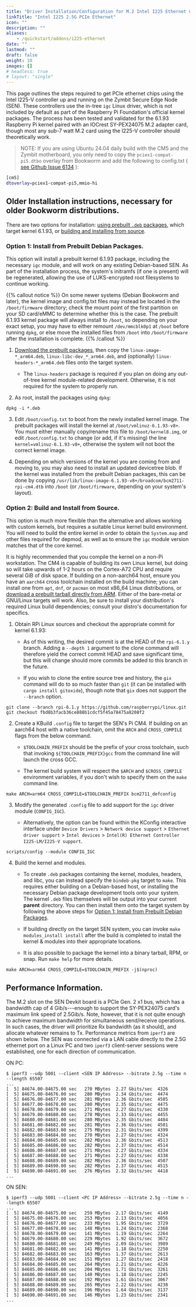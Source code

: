 ```yaml
---
title: "Driver Installation/Configuration for M.2 Intel I225 Ethernet Controllers on Zymbit Secure Edge Node."
linkTitle: "Intel I225 2.5G PCIe Ethernet"
icon: ""
description: ""
aliases:
    - /quickstart/addons/i225-ethernet
date: ""
lastmod: ""
draft: false
weight: 10
images: []
# headless: true
# layout: "single"
---
```


This page outlines the steps required to get PCIe ethernet chips using the Intel I225-V controller up and running on the Zymbit Secure Edge Node (SEN). These controllers use the in-tree `igc` Linux driver, which is not included by default as part of the Raspberry Pi Foundation's official kernel packages. The process has been tested and validated for the 6.1.93 Raspberry Pi kernel paired with an IOCrest SY-PEX24075 M.2 adapter card, though most any sub-7 watt M.2 card using the I225-V controller should theoretically work.

> NOTE: If you are using Ubuntu 24.04 daily build with the CM5 and the Zymbit motherboard, you only need to copy the `pciex1-compat-pi5.dtbo` overlay from Bookworm and add the following to config.txt ( [see Github Issue 6134](https://github.com/raspberrypi/linux/issues/6134) ):

```bash
[cm5]
dtoverlay=pciex1-compat-pi5,mmio-hi
```


## Older Installation instructions, necessary for older Bookworm distributions. 

There are two options for installation: [using prebuilt `.deb` packages](#option-1-install-from-prebuilt-debian-packages), which target kernel 6.1.93, or [building and installing from source](#option-2-build-and-install-from-source).

### Option 1: Install from Prebuilt Debian Packages.

This option will install a prebuilt kernel 6.1.93 package, including the necessary `igc` module, and will work on any existing Debian-based SEN. As part of the installation process, the system's initramfs (if one is present) will be regenerated, allowing the use of LUKS-encrypted root filesystems to continue working.

{{% callout notice %}}
On some newer systems (Debian Bookworm and later), the kernel image and config.txt files may instead be located in the `/boot/firmware` directory; check the mount point of the first partition on your SD card/eMMC to determine whether this is the case. The prebuilt 6.1.93 kernel package will always install to `/boot`, so depending on your exact setup, you may have to either remount `/dev/mmcblk0p1` at `/boot` before running `dpkg`, or else move the installed files from `/boot` into `/boot/firmware` after the installation is complete.
{{% /callout %}}

1. [Download the prebuilt packages](https://zymbit-addons.s3.amazonaws.com/linux-igc-6.1.93-v8%2B.tar.xz), then copy the `linux-image-*_arm64.deb`, `linux-libc-dev_*_arm64.deb`, and (optionally) `linux-headers-*_arm64.deb` files onto the target system.

    - The `linux-headers` package is required if you plan on doing any out-of-tree kernel module-related development. Otherwise, it is not required for the system to properly run.

2. As root, install the packages using `dpkg`:
```
dpkg -i *.deb
```

3. Edit `/boot/config.txt` to boot from the newly installed kernel image. The prebuilt packages will install the kernel at `/boot/vmlinuz-6.1.93-v8+`. You must either manually copy/rename this file to `/boot/kernel8.img`, or edit `/boot/config.txt` to change (or add, if it's missing) the line `kernel=vmlinuz-6.1.93-v8+`, otherwise the system will not boot the correct kernel image.

4. Depending on which versions of the kernel you are coming from and moving to, you may also need to install an updated devicetree blob. If the kernel was installed from the prebuilt Debian packages, this can be done by copying `/usr/lib/linux-image-6.1.93-v8+/broadcom/bcm2711-rpi-cm4.dtb` into `/boot` (or `/boot/firmware`, depending on your system's layout). 

### Option 2: Build and Install from Source.

This option is much more flexible than the alternative and allows working with custom kernels, but requires a suitable Linux kernel build environment. You will need to build the entire kernel in order to obtain the `System.map` and other files required for depmod, as well as to ensure the `igc` module version matches that of the core kernel.

It is highly recommended that you compile the kernel on a non-Pi workstation. The CM4 is capable of building its own Linux kernel, but doing so will take upwards of 1-2 hours on the Cortex-A72 CPU and require several GiB of disk space. If building on a non-aarch64 host, ensure you have an `aarch64` cross toolchain installed on the build machine; you can install one from `apt`, `dnf`, or `pacman` on most x86_64 Linux distributions, or [download a prebuilt tarball directly from ARM](https://developer.arm.com/downloads/-/arm-gnu-toolchain-downloads). Either of the bare-metal or GNU/Linux targets will work. Also, be sure to install your distribution's required Linux build dependencies; consult your distro's documentation for specifics.

1. Obtain RPi Linux sources and checkout the appropriate commit for kernel 6.1.93:
    
    - As of this writing, the desired commit is at the HEAD of the `rpi-6.1.y` branch. Adding a `--depth 1` argument to the clone command will therefore yield the correct commit HEAD and save significant time, but this will change should more commits be added to this branch in the future.
  
    - If you wish to clone the entire source tree and history, the `gix` command will do to so much faster than `git` (it can be installed with `cargo install gitoxide`), though note that `gix` does not support the `--branch` option.

```
git clone --branch rpi-6.1.y https://github.com/raspberrypi/linux.git
git checkout fbd8b3facb36ce888b1cdcf5f45a78475a8208f2 
```

2. Create a KBuild `.config` file to target the SEN's Pi CM4. If building on an aarch64 host with a native toolchain, omit the `ARCH` and `CROSS_COMPILE` flags from the below command.

    - `$TOOLCHAIN_PREFIX` should be the prefix of your cross toolchain, such that invoking `${TOOLCHAIN_PREFIX}gcc` from the command line will launch the cross GCC.

    - The kernel build system will respect the `$ARCH` and `$CROSS_COMPILE` environment variables, if you don't wish to specify them on the `make` command line.

```
make ARCH=arm64 CROSS_COMPILE=$TOOLCHAIN_PREFIX bcm2711_defconfig
```

3. Modify the generated `.config` file to add support for the `igc` driver module (`CONFIG_IGC`).

    - Alternatively, the option can be found within the KConfig interactive interface under `Device Drivers` > `Network device support` > `Ethernet driver support` > `Intel devices` > `Intel(R) Ethernet Controller I225-LM/I225-V support`.

```
scripts/config --module CONFIG_IGC
```

4. Build the kernel and modules.

    - To create `.deb` packages containing the kernel, modules, headers, and libc, you can instead specify the `bindeb-pkg` target to `make`. This requires either building on a Debian-based host, or installing the necessary Debian package development tools onto your system. The kernel `.deb` files themselves will be output into your current **parent** directory. You can then install them onto the target system by following the above steps for [Option 1: Install from Prebuilt Debian Packages](#option-1-install-from-prebuilt-debian-packages).
  
    - If building directly on the target SEN system, you can invoke `make modules_install install` after the build is completed to install the kernel & modules into their appropriate locations.

    - It is also possible to package the kernel into a binary tarball, RPM, or snap. Run `make help` for more details.

```
make ARCH=arm64 CROSS_COMPILE=$TOOLCHAIN_PREFIX -j$(nproc)
```

## Performance Information.

The M.2 slot on the SEN Devkit board is a PCIe Gen. 2 x1 bus, which has a bandwidth cap of 4 Gib/s---enough to support the SY-PEX24075 card's maximum link speed of 2.5Gib/s. Note, however, that it is not quite enough to achieve maximum bandwidth for simultaneous send/receive operations. In such cases, the driver will prioritize Rx bandwidth (as it should), and allocate whatever remains to Tx. Performance metrics from `iperf3` are shown below. The SEN was connected via a LAN cable directly to the 2.5G ethernet port on a Linux PC and two `iperf3` client-server sessions were established, one for each direction of communication.

ON PC:
```
$ iperf3 --udp 5001 --client <SEN IP Address> --bitrate 2.5g --time n --length 65507
...
[  5] 84674.00-84675.00 sec   270 MBytes  2.27 Gbits/sec  4326
[  5] 84675.00-84676.00 sec   280 MBytes  2.34 Gbits/sec  4474
[  5] 84676.00-84677.00 sec   281 MBytes  2.36 Gbits/sec  4505
[  5] 84677.00-84678.00 sec   280 MBytes  2.35 Gbits/sec  4475
[  5] 84678.00-84679.00 sec   271 MBytes  2.27 Gbits/sec  4330
[  5] 84679.00-84680.00 sec   278 MBytes  2.33 Gbits/sec  4455
[  5] 84680.00-84681.00 sec   280 MBytes  2.35 Gbits/sec  4484
[  5] 84681.00-84682.00 sec   281 MBytes  2.36 Gbits/sec  4501
[  5] 84682.00-84683.00 sec   275 MBytes  2.31 Gbits/sec  4399
[  5] 84683.00-84684.00 sec   270 MBytes  2.27 Gbits/sec  4324
[  5] 84684.00-84685.00 sec   282 MBytes  2.36 Gbits/sec  4513
[  5] 84685.00-84686.00 sec   282 MBytes  2.37 Gbits/sec  4514
[  5] 84686.00-84687.00 sec   271 MBytes  2.27 Gbits/sec  4334
[  5] 84687.00-84688.00 sec   271 MBytes  2.27 Gbits/sec  4338
[  5] 84688.00-84689.00 sec   282 MBytes  2.36 Gbits/sec  4507
[  5] 84689.00-84690.00 sec   282 MBytes  2.37 Gbits/sec  4515
[  5] 84690.00-84691.00 sec   276 MBytes  2.32 Gbits/sec  4418
...
```

ON SEN:
```
$ iperf3 --udp 5001 --client <PC IP Address> --bitrate 2.5g --time n --length 65507
...
[  5] 84674.00-84675.00 sec   259 MBytes  2.17 Gbits/sec  4149  
[  5] 84675.00-84676.00 sec   253 MBytes  2.13 Gbits/sec  4056  
[  5] 84676.00-84677.00 sec   233 MBytes  1.95 Gbits/sec  3729  
[  5] 84677.00-84678.00 sec   148 MBytes  1.24 Gbits/sec  2368  
[  5] 84678.00-84679.00 sec   141 MBytes  1.19 Gbits/sec  2264  
[  5] 84679.00-84680.00 sec   229 MBytes  1.92 Gbits/sec  3672  
[  5] 84680.00-84681.00 sec   249 MBytes  2.09 Gbits/sec  3989  
[  5] 84681.00-84682.00 sec   141 MBytes  1.18 Gbits/sec  2250  
[  5] 84682.00-84683.00 sec   163 MBytes  1.37 Gbits/sec  2613  
[  5] 84683.00-84684.00 sec   151 MBytes  1.27 Gbits/sec  2418  
[  5] 84684.00-84685.00 sec   264 MBytes  2.21 Gbits/sec  4226  
[  5] 84685.00-84686.00 sec   204 MBytes  1.71 Gbits/sec  3261  
[  5] 84686.00-84687.00 sec   140 MBytes  1.18 Gbits/sec  2245  
[  5] 84687.00-84688.00 sec   192 MBytes  1.61 Gbits/sec  3067  
[  5] 84688.00-84689.00 sec   265 MBytes  2.22 Gbits/sec  4238  
[  5] 84689.00-84690.00 sec   196 MBytes  1.64 Gbits/sec  3137  
[  5] 84690.00-84691.00 sec   146 MBytes  1.23 Gbits/sec  2341  
...
```

